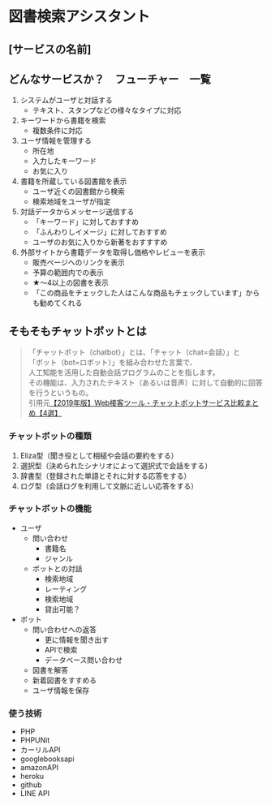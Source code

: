 # 図書検索アシスタント
## [サービスの名前]
## どんなサービスか？　フューチャー　一覧
 
1. システムがユーザと対話する
    - テキスト、スタンプなどの様々なタイプに対応
1. キーワードから書籍を検索
    - 複数条件に対応
1. ユーザ情報を管理する
    - 所在地
    - 入力したキーワード
    - お気に入り
1. 書籍を所蔵している図書館を表示
    - ユーザ近くの図書館から検索
    - 検索地域をユーザが指定
1. 対話データからメッセージ送信する
    - 「キーワード」に対しておすすめ
    - 「ふんわりしイメージ」に対しておすすめ
    - ユーザのお気に入りから新著をおすすすめ
1. 外部サイトから書籍データを取得し価格やレビューを表示
    - 販売ページへのリンクを表示
    - 予算の範囲内での表示
    - ★〜4以上の図書を表示
    - 「この商品をチェックした人はこんな商品もチェックしています」からも勧めてくれる

## そもそもチャットボットとは
>「チャットボット（chatbot）」とは、「チャット（chat=会話）」と  
>「ボット（bot=ロボット）」を組み合わせた言葉で、  
>人工知能を活用した自動会話プログラムのことを指します。  
>その機能は、入力されたテキスト（あるいは音声）に対して自動的に回答を行うというもの。  
>引用元[【2019年版】Web接客ツール・チャットボットサービス比較まとめ【4選】](https://liginc.co.jp/460385)

### チャットボットの種類
1. Eliza型（聞き役として相槌や会話の要約をする）
1. 選択型（決められたシナリオによって選択式で会話をする）
1. 辞書型（登録された単語とそれに対する応答をする）
1. ログ型（会話ログを利用して文脈に近しい応答をする）　　

### チャットボットの機能
- ユーザ
  - 問い合わせ
    - 書籍名
    - ジャンル
  - ボットとの対話
    - 検索地域
    - レーティング
    - 検索地域
    - 貸出可能？
- ボット
  - 問い合わせへの返答
    - 更に情報を聞き出す
    - APIで検索
    - データベース問い合わせ
  - 図書を解答
  - 新着図書をすすめる
  - ユーザ情報を保存

### 使う技術
- PHP
- PHPUNit
- カーリルAPI
- googlebooksapi
- amazonAPI
- heroku
- github
- LINE API